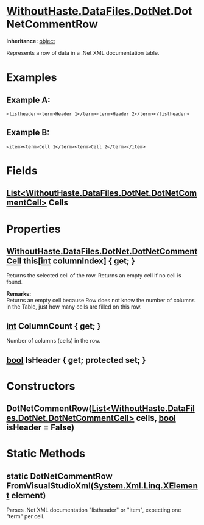 # [WithoutHaste.DataFiles.DotNet](TableOfContents.WithoutHaste.DataFiles.DotNet.md).DotNetCommentRow

**Inheritance:** [object](https://docs.microsoft.com/en-us/dotnet/api/system.object)  

Represents a row of data in a .Net XML documentation table.  

# Examples

## Example A:

`<listheader><term>Header 1</term><term>Header 2</term></listheader>`  

## Example B:

`<item><term>Cell 1</term><term>Cell 2</term></item>`  

# Fields

## [List&lt;WithoutHaste.DataFiles.DotNet.DotNetCommentCell&gt;](https://docs.microsoft.com/en-us/dotnet/api/system.collections.generic.list-1) Cells

# Properties

## [WithoutHaste.DataFiles.DotNet.DotNetCommentCell](WithoutHaste.DataFiles.DotNet.DotNetCommentCell.md) this[[int](https://docs.microsoft.com/en-us/dotnet/api/system.int32) columnIndex] { get; }

Returns the selected cell of the row. Returns an empty cell if no cell is found.  

**Remarks:**  
Returns an empty cell because Row does not know the number of columns in the Table, just how many cells are filled on this row.  

## [int](https://docs.microsoft.com/en-us/dotnet/api/system.int32) ColumnCount { get; }

Number of columns (cells) in the row.  

## [bool](https://docs.microsoft.com/en-us/dotnet/api/system.boolean) IsHeader { get; protected set; }

# Constructors

## DotNetCommentRow([List&lt;WithoutHaste.DataFiles.DotNet.DotNetCommentCell&gt;](https://docs.microsoft.com/en-us/dotnet/api/system.collections.generic.list-1) cells, [bool](https://docs.microsoft.com/en-us/dotnet/api/system.boolean) isHeader = False)

# Static Methods

## static DotNetCommentRow FromVisualStudioXml([System.Xml.Linq.XElement](https://docs.microsoft.com/en-us/dotnet/api/system.xml.linq.xelement) element)

Parses .Net XML documentation "listheader" or "item", expecting one "term" per cell.  

